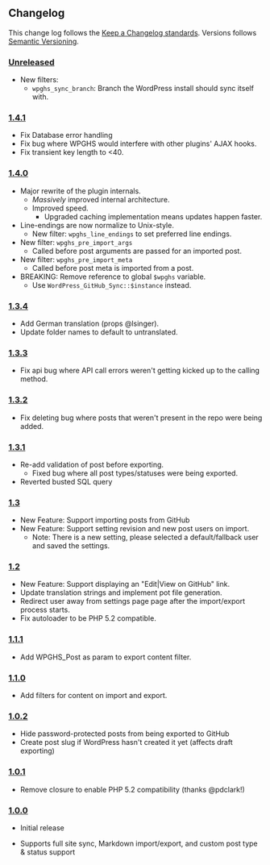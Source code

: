 ## Changelog ##

This change log follows the [Keep a Changelog standards]. Versions follows [Semantic Versioning].

### [Unreleased] ###

* New filters:
    * `wpghs_sync_branch`: Branch the WordPress install should sync itself with.

### [1.4.1] ###

* Fix Database error handling
* Fix bug where WPGHS would interfere with other plugins' AJAX hooks.
* Fix transient key length to <40.

### [1.4.0] ###

* Major rewrite of the plugin internals.
    * *Massively* improved internal architecture.
    * Improved speed.
        * Upgraded caching implementation means updates happen faster.
* Line-endings are now normalize to Unix-style.
    * New filter: `wpghs_line_endings` to set preferred line endings.
* New filter: `wpghs_pre_import_args`
    * Called before post arguments are passed for an imported post.
* New filter: `wpghs_pre_import_meta`
    * Called before post meta is imported from a post.
* BREAKING: Remove reference to global `$wpghs` variable.
    * Use `WordPress_GitHub_Sync::$instance` instead.

### [1.3.4] ###

* Add German translation (props @lsinger).
* Update folder names to default to untranslated. 

### [1.3.3] ###

* Fix api bug where API call errors weren't getting kicked up to the calling method.

### [1.3.2] ###

* Fix deleting bug where posts that weren't present in the repo were being added.

### [1.3.1] ###

* Re-add validation of post before exporting.
    * Fixed bug where all post types/statuses were being exported.
* Reverted busted SQL query

### [1.3] ###

* New Feature: Support importing posts from GitHub
* New Feature: Support setting revision and new post users on import.
    * Note: There is a new setting, please selected a default/fallback user and saved the settings.

### [1.2] ###

* New Feature: Support displaying an "Edit|View on GitHub" link.
* Update translation strings and implement pot file generation.
* Redirect user away from settings page page after the import/export process starts.
* Fix autoloader to be PHP 5.2 compatible.

### [1.1.1] ###

* Add WPGHS_Post as param to export content filter.

### [1.1.0] ###

* Add filters for content on import and export.

### [1.0.2] ###

* Hide password-protected posts from being exported to GitHub
* Create post slug if WordPress hasn't created it yet (affects draft exporting)

### [1.0.1] ###

* Remove closure to enable PHP 5.2 compatibility (thanks @pdclark!)

### [1.0.0] ###

* Initial release
* Supports full site sync, Markdown import/export, and custom post type & status support

  [Keep a Changelog standards]: http://keepachangelog.com/
  [Semantic Versioning]: http://semver.org/
  [Unreleased]: https://github.com/benbalter/wordpress-github-sync
  [1.4.1]: https://github.com/benbalter/wordpress-github-sync/releases/tag/1.4.1
  [1.4.0]: https://github.com/benbalter/wordpress-github-sync/releases/tag/1.4.0
  [1.3.4]: https://github.com/benbalter/wordpress-github-sync/releases/tag/1.3.4
  [1.3.3]: https://github.com/benbalter/wordpress-github-sync/releases/tag/1.3.3
  [1.3.2]: https://github.com/benbalter/wordpress-github-sync/releases/tag/1.3.2
  [1.3.1]: https://github.com/benbalter/wordpress-github-sync/releases/tag/1.3.1
  [1.3]: https://github.com/benbalter/wordpress-github-sync/releases/tag/1.3
  [1.2]: https://github.com/benbalter/wordpress-github-sync/releases/tag/1.2
  [1.1.1]: https://github.com/benbalter/wordpress-github-sync/releases/tag/1.1.1
  [1.1.0]: https://github.com/benbalter/wordpress-github-sync/releases/tag/1.1.0
  [1.0.2]: https://github.com/benbalter/wordpress-github-sync/releases/tag/1.0.2
  [1.0.1]: https://github.com/benbalter/wordpress-github-sync/releases/tag/1.0.1
  [1.0.0]: https://github.com/benbalter/wordpress-github-sync/releases/tag/1.0.0
